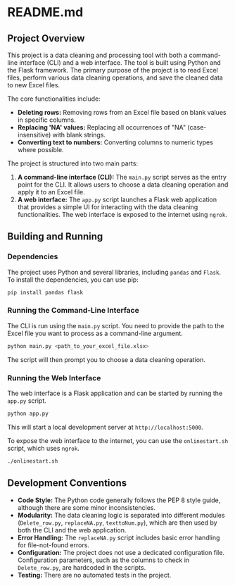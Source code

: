 
# README.md

## Project Overview

This project is a data cleaning and processing tool with both a command-line interface (CLI) and a web interface. The tool is built using Python and the Flask framework. The primary purpose of the project is to read Excel files, perform various data cleaning operations, and save the cleaned data to new Excel files.

The core functionalities include:
*   **Deleting rows:** Removing rows from an Excel file based on blank values in specific columns.
*   **Replacing 'NA' values:** Replacing all occurrences of "NA" (case-insensitive) with blank strings.
*   **Converting text to numbers:** Converting columns to numeric types where possible.

The project is structured into two main parts:
1.  **A command-line interface (CLI):** The `main.py` script serves as the entry point for the CLI. It allows users to choose a data cleaning operation and apply it to an Excel file.
2.  **A web interface:** The `app.py` script launches a Flask web application that provides a simple UI for interacting with the data cleaning functionalities. The web interface is exposed to the internet using `ngrok`.

## Building and Running

### Dependencies

The project uses Python and several libraries, including `pandas` and `Flask`. To install the dependencies, you can use pip:

```bash
pip install pandas flask
```

### Running the Command-Line Interface

The CLI is run using the `main.py` script. You need to provide the path to the Excel file you want to process as a command-line argument.

```bash
python main.py <path_to_your_excel_file.xlsx>
```

The script will then prompt you to choose a data cleaning operation.

### Running the Web Interface

The web interface is a Flask application and can be started by running the `app.py` script.

```bash
python app.py
```

This will start a local development server at `http://localhost:5000`.

To expose the web interface to the internet, you can use the `onlinestart.sh` script, which uses `ngrok`.

```bash
./onlinestart.sh
```

## Development Conventions

*   **Code Style:** The Python code generally follows the PEP 8 style guide, although there are some minor inconsistencies.
*   **Modularity:** The data cleaning logic is separated into different modules (`Delete_row.py`, `replaceNA.py`, `texttoNum.py`), which are then used by both the CLI and the web application.
*   **Error Handling:** The `replaceNA.py` script includes basic error handling for file-not-found errors.
*   **Configuration:** The project does not use a dedicated configuration file. Configuration parameters, such as the columns to check in `Delete_row.py`, are hardcoded in the scripts.
*   **Testing:** There are no automated tests in the project.

